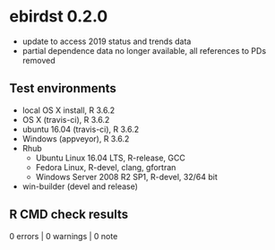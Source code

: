 # ebirdst 0.2.0

- update to access 2019 status and trends data
- partial dependence data no longer available, all references to PDs removed

## Test environments

- local OS X install, R 3.6.2
- OS X (travis-ci), R 3.6.2
- ubuntu 16.04 (travis-ci), R 3.6.2
- Windows (appveyor), R 3.6.2
- Rhub
  - Ubuntu Linux 16.04 LTS, R-release, GCC
  - Fedora Linux, R-devel, clang, gfortran
  - Windows Server 2008 R2 SP1, R-devel, 32/64 bit
- win-builder (devel and release)

## R CMD check results

0 errors | 0 warnings | 0 note
